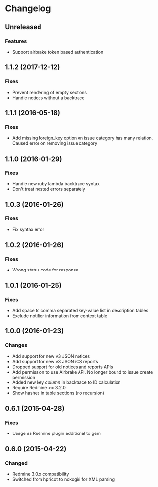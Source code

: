 # Changelog

## Unreleased
### Features
  - Support airbrake token based authentication

## 1.1.2 (2017-12-12)
### Fixes
  - Prevent rendering of empty sections
  - Handle notices without a backtrace

## 1.1.1 (2016-05-18)
### Fixes
  - Add missing foreign_key option on issue category has many relation. Caused error on removing issue category

## 1.1.0 (2016-01-29)
### Fixes
  - Handle new ruby lambda backtrace syntax
  - Don't treat nested errors separately

## 1.0.3 (2016-01-26)
### Fixes
  - Fix syntax error

## 1.0.2 (2016-01-26)
### Fixes
  - Wrong status code for response

## 1.0.1 (2016-01-25)
### Fixes
  - Add space to comma separated key-value list in description tables
  - Exclude notifier information from context table

## 1.0.0 (2016-01-23)
### Changes
  - Add support for new v3 JSON notices
  - Add support for new v3 JSON iOS reports
  - Dropped support for old notices and reports APIs
  - Add permission to use Airbrake API. No longer bound to issue create permission
  - Added new key *column* in backtrace to ID calculation
  - Require Redmine >= 3.2.0
  - Show hashes in table sections (no recursion)

## 0.6.1 (2015-04-28)
### Fixes
  - Usage as Redmine plugin additional to gem

## 0.6.0 (2015-04-22)
### Changed
  - Redmine 3.0.x compatibility
  - Switched from hpricot to nokogiri for XML parsing
